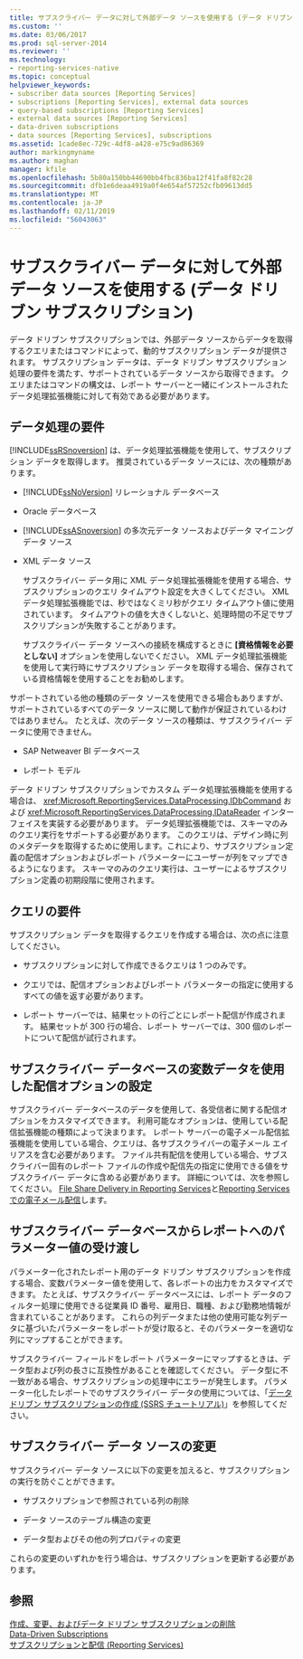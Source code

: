 ```yaml
---
title: サブスクライバー データに対して外部データ ソースを使用する (データ ドリブン サブスクリプション) | Microsoft Docs
ms.custom: ''
ms.date: 03/06/2017
ms.prod: sql-server-2014
ms.reviewer: ''
ms.technology:
- reporting-services-native
ms.topic: conceptual
helpviewer_keywords:
- subscriber data sources [Reporting Services]
- subscriptions [Reporting Services], external data sources
- query-based subscriptions [Reporting Services]
- external data sources [Reporting Services]
- data-driven subscriptions
- data sources [Reporting Services], subscriptions
ms.assetid: 1cade8ec-729c-4df8-a428-e75c9ad86369
author: markingmyname
ms.author: maghan
manager: kfile
ms.openlocfilehash: 5b80a150bb44690bb4fbc836ba12f41fa8f82c28
ms.sourcegitcommit: dfb1e6deaa4919a0f4e654af57252cfb09613dd5
ms.translationtype: MT
ms.contentlocale: ja-JP
ms.lasthandoff: 02/11/2019
ms.locfileid: "56043063"
---
```

# <a name="use-an-external-data-source-for-subscriber-data-data-driven-subscription"></a>サブスクライバー データに対して外部データ ソースを使用する (データ ドリブン サブスクリプション)
  データ ドリブン サブスクリプションでは、外部データ ソースからデータを取得するクエリまたはコマンドによって、動的サブスクリプション データが提供されます。 サブスクリプション データは、データ ドリブン サブスクリプション処理の要件を満たす、サポートされているデータ ソースから取得できます。 クエリまたはコマンドの構文は、レポート サーバーと一緒にインストールされたデータ処理拡張機能に対して有効である必要があります。  
  
## <a name="data-processing-requirements"></a>データ処理の要件  
 [!INCLUDE[ssRSnoversion](../../includes/ssrsnoversion-md.md)] は、データ処理拡張機能を使用して、サブスクリプション データを取得します。 推奨されているデータ ソースには、次の種類があります。  
  
-   [!INCLUDE[ssNoVersion](../../includes/ssnoversion-md.md)] リレーショナル データベース  
  
-   Oracle データベース  
  
-   [!INCLUDE[ssASnoversion](../../includes/ssasnoversion-md.md)] の多次元データ ソースおよびデータ マイニング データ ソース  
  
-   XML データ ソース  
  
     サブスクライバー データ用に XML データ処理拡張機能を使用する場合、サブスクリプションのクエリ タイムアウト設定を大きくしてください。 XML データ処理拡張機能では、秒ではなくミリ秒がクエリ タイムアウト値に使用されています。 タイムアウトの値を大きくしないと、処理時間の不足でサブスクリプションが失敗することがあります。  
  
     サブスクライバー データ ソースへの接続を構成するときに **[資格情報を必要としない]** オプションを使用しないでください。 XML データ処理拡張機能を使用して実行時にサブスクリプション データを取得する場合、保存されている資格情報を使用することをお勧めします。  
  
 サポートされている他の種類のデータ ソースを使用できる場合もありますが、サポートされているすべてのデータ ソースに関して動作が保証されているわけではありません。 たとえば、次のデータ ソースの種類は、サブスクライバー データに使用できません。  
  
-   SAP Netweaver BI データベース  
  
-   レポート モデル  
  
 データ ドリブン サブスクリプションでカスタム データ処理拡張機能を使用する場合は、 <xref:Microsoft.ReportingServices.DataProcessing.IDbCommand> および <xref:Microsoft.ReportingServices.DataProcessing.IDataReader> インターフェイスを実装する必要があります。 データ処理拡張機能では、スキーマのみのクエリ実行をサポートする必要があります。 このクエリは、デザイン時に列のメタデータを取得するために使用します。これにより、サブスクリプション定義の配信オプションおよびレポート パラメーターにユーザーが列をマップできるようになります。 スキーマのみのクエリ実行は、ユーザーによるサブスクリプション定義の初期段階に使用されます。  
  
## <a name="query-requirements"></a>クエリの要件  
 サブスクリプション データを取得するクエリを作成する場合は、次の点に注意してください。  
  
-   サブスクリプションに対して作成できるクエリは 1 つのみです。  
  
-   クエリでは、配信オプションおよびレポート パラメーターの指定に使用するすべての値を返す必要があります。  
  
-   レポート サーバーでは、結果セットの行ごとにレポート配信が作成されます。 結果セットが 300 行の場合、レポート サーバーでは、300 個のレポートについて配信が試行されます。  
  
## <a name="setting-delivery-options-using-variable-data-from-a-subscriber-database"></a>サブスクライバー データベースの変数データを使用した配信オプションの設定  
 サブスクライバー データベースのデータを使用して、各受信者に関する配信オプションをカスタマイズできます。 利用可能なオプションは、使用している配信拡張機能の種類によって決まります。 レポート サーバーの電子メール配信拡張機能を使用している場合、クエリは、各サブスクライバーの電子メール エイリアスを含む必要があります。 ファイル共有配信を使用している場合、サブスクライバー固有のレポート ファイルの作成や配信先の指定に使用できる値をサブスクライバー データに含める必要があります。 詳細については、次を参照してください。 [File Share Delivery in Reporting Services](file-share-delivery-in-reporting-services.md)と[Reporting Services での電子メール配信](e-mail-delivery-in-reporting-services.md)します。  
  
## <a name="passing-parameter-values-from-the-subscriber-database-to-the-report"></a>サブスクライバー データベースからレポートへのパラメーター値の受け渡し  
 パラメーター化されたレポート用のデータ ドリブン サブスクリプションを作成する場合、変数パラメーター値を使用して、各レポートの出力をカスタマイズできます。 たとえば、サブスクライバー データベースには、レポート データのフィルター処理に使用できる従業員 ID 番号、雇用日、職種、および勤務地情報が含まれていることがあります。 これらの列データまたは他の使用可能な列データに基づいたパラメーターをレポートが受け取ると、そのパラメーターを適切な列にマップすることができます。  
  
 サブスクライバー フィールドをレポート パラメーターにマップするときは、データ型および列の長さに互換性があることを確認してください。 データ型に不一致がある場合、サブスクリプションの処理中にエラーが発生します。 パラメーター化したレポートでのサブスクライバー データの使用については、「[データドリブン サブスクリプションの作成 &#40;SSRS チュートリアル&#41;](../create-a-data-driven-subscription-ssrs-tutorial.md)」を参照してください。  
  
## <a name="modifying-the-subscriber-data-source"></a>サブスクライバー データ ソースの変更  
 サブスクライバー データ ソースに以下の変更を加えると、サブスクリプションの実行を防ぐことができます。  
  
-   サブスクリプションで参照されている列の削除  
  
-   データ ソースのテーブル構造の変更  
  
-   データ型およびその他の列プロパティの変更  
  
 これらの変更のいずれかを行う場合は、サブスクリプションを更新する必要があります。  
  
## <a name="see-also"></a>参照  
 [作成、変更、およびデータ ドリブン サブスクリプションの削除](data-driven-subscriptions.md)   
 [Data-Driven Subscriptions](data-driven-subscriptions.md)   
 [サブスクリプションと配信 &#40;Reporting Services&#41;](subscriptions-and-delivery-reporting-services.md)  
  
  
